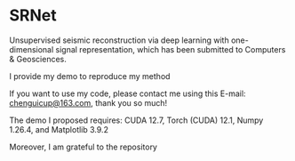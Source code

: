 # SRNet

Unsupervised seismic reconstruction via deep learning with one-dimensional signal representation, which has been submitted to Computers \& Geosciences.

I provide my demo to reproduce my method

If you want to use my code, please contact me using this E-mail: chenguicup@163.com, thank you so much!

The demo I proposed requires: CUDA 12.7, Torch (CUDA) 12.1, Numpy 1.26.4, and Matplotlib 3.9.2

Moreover, I am grateful to the repository 


